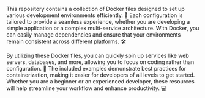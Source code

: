 This repository contains a collection of Docker files designed to set up various development environments efficiently. 🌟 Each configuration is tailored to provide a seamless experience, whether you are developing a simple application or a complex multi-service architecture. With Docker, you can easily manage dependencies and ensure that your environments remain consistent across different platforms. 🛠️

By utilizing these Docker files, you can quickly spin up services like web servers, databases, and more, allowing you to focus on coding rather than configuration. 🚀 The included examples demonstrate best practices for containerization, making it easier for developers of all levels to get started. Whether you are a beginner or an experienced developer, these resources will help streamline your workflow and enhance productivity. 💻
